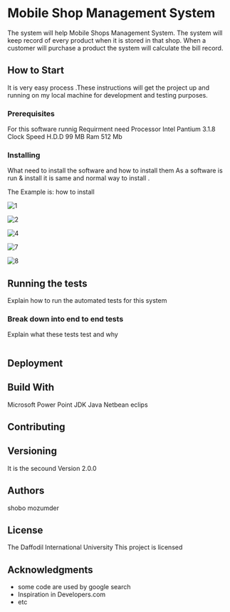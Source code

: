 # Mobile Shop Management System

The system will help Mobile Shops Management System. The system will keep record of every product when it is stored in that shop. When a customer will purchase a product the system will calculate the bill record.

## How to Start

It is very easy process .These instructions will get the project up and running on my local machine for development and testing purposes.

### Prerequisites
For this software runnig Requirment need Processor Intel Pantium 3.1.8 Clock Speed
H.D.D 99 MB
Ram 512 Mb

### Installing

What need to install the software and how to install them
As a software is run & install it is same and normal way to install . 

The Example is:
how to install

![1](https://user-images.githubusercontent.com/41760228/49524887-cbc25300-f8d6-11e8-829e-47ee8b05c06c.PNG)


![2](https://user-images.githubusercontent.com/41760228/49524893-cf55da00-f8d6-11e8-9b7c-9b3cdaa2a1e6.PNG)


![4](https://user-images.githubusercontent.com/41760228/49525432-eba64680-f8d7-11e8-879e-2e0286ab21c0.PNG)


![7](https://user-images.githubusercontent.com/41760228/49525447-f06afa80-f8d7-11e8-8bcf-c4498fc90ce1.PNG)


![8](https://user-images.githubusercontent.com/41760228/49525456-f7920880-f8d7-11e8-9d42-9ede1ff4129e.PNG)



## Running the tests

Explain how to run the automated tests for this system

### Break down into end to end tests

Explain what these tests test and why

```

```



## Deployment

## Build With

Microsoft Power Point
JDK
Java 
Netbean
eclips

## Contributing


## Versioning

It is the secound Version 2.0.0

## Authors

shobo mozumder

## License

The Daffodil International University This project is licensed  

## Acknowledgments

* some code are used by google search
* Inspiration in Developers.com
* etc
